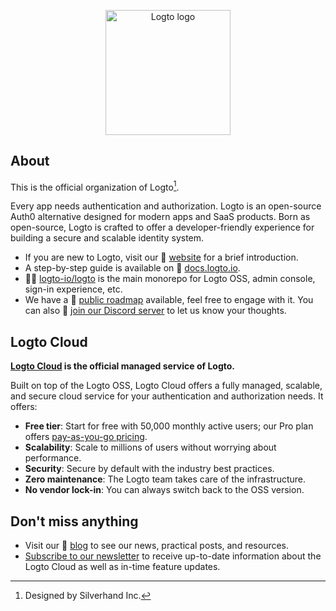 <p align="center">
  <a href="https://logto.io/?utm_source=github&utm_medium=community_health" target="_blank" align="center" alt="Go to Logto website">
    <picture>
      <source width="200" media="(prefers-color-scheme: dark)" srcset="https://github.com/logto-io/.github/raw/master/profile/logto-logo-dark.svg">
      <source width="200" media="(prefers-color-scheme: light)" srcset="https://github.com/logto-io/.github/raw/master/profile/logto-logo-light.svg">
      <img width="200" src="https://github.com/logto-io/logto/raw/master/logo.png" alt="Logto logo">
    </picture>
  </a>
</p>

## About

This is the official organization of Logto[^info].

Every app needs authentication and authorization. Logto is an open-source Auth0 alternative designed for modern apps and SaaS products. Born as open-source, Logto is crafted to offer a developer-friendly experience for building a secure and scalable identity system.

- If you are new to Logto, visit our 🎨 [website](https://logto.io/?utm_source=github&utm_medium=community_health) for a brief introduction.
- A step-by-step guide is available on 📖 [docs.logto.io](https://docs.logto.io/?utm_source=github&utm_medium=community_health).
- 🧑‍🚀 [logto-io/logto](https://github.com/logto-io/logto) is the main monorepo for Logto OSS, admin console, sign-in experience, etc.
- We have a 📍 [public roadmap](https://logto.productlane.com/roadmap) available, feel free to engage with it. You can also 💬 [join our Discord server](https://discord.gg/UEPaF3j5e6) to let us know your thoughts.

## Logto Cloud

**[Logto Cloud](https://cloud.logto.io/?utm_source=github&utm_medium=community_health&sign_up=true) is the official managed service of Logto.**

Built on top of the Logto OSS, Logto Cloud offers a fully managed, scalable, and secure cloud service for your authentication and authorization needs. It offers:

- **Free tier**: Start for free with 50,000 monthly active users; our Pro plan offers [pay-as-you-go pricing](https://logto.io/pricing?utm_source=github&utm_medium=community_health).
- **Scalability**: Scale to millions of users without worrying about performance.
- **Security**: Secure by default with the industry best practices.
- **Zero maintenance**: The Logto team takes care of the infrastructure.
- **No vendor lock-in**: You can always switch back to the OSS version.

## Don't miss anything

- Visit our 📝 [blog](https://blog.logto.io/?utm_source=github&utm_medium=community_health) to see our news, practical posts, and resources.
- [Subscribe to our newsletter](https://logto.io/subscribe?utm_source=github&utm_medium=community_health) to receive up-to-date information about the Logto Cloud as well as in-time feature updates.

[^info]: Designed by Silverhand Inc.
